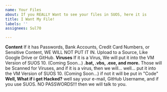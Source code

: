 ```yaml
---
name: Your Files
about: If you REALLY Want to see your files in SUOS, here it is
title: I Want My File!
labels: ''
assignees: Sul70

---
```


**Content**
If it has Passwords, Bank Accounts, Credit Card Numbers, or Sensitive Content, WE WILL NOT PUT IT IN. Upload to a Source, Like Google Drive or GitHub.
**Viruses**
If it is a Virus, We will put it into the VM Version of SUOS 10. (Coming Soon...)
**.bat, .vbs, .exe, and more.**
Those will be Scanned for Viruses, and if it is a virus, then we will... well... put it into the VM Version of SUOS 10. (Coming Soon...)
if not it will be put in "Code"
**Well, What if i get Hacked?**
well say your e-mail, GitHub Username, and if you use SUOS. NO PASSWORDS!!!
then we will talk to you.
